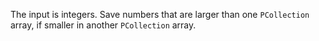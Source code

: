The input is integers. Save numbers that are larger than one `PCollection` array, if smaller in another `PCollection` array.